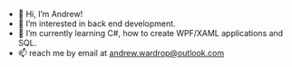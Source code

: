 - 👋 Hi, I’m Andrew!
- 👀 I’m interested in back end development.
- 🌱 I’m currently learning C#, how to create WPF/XAML applications and SQL.
- 📫 reach me by email at andrew.wardrop@outlook.com

<!---
ACode123/ACode123 is a ✨ special ✨ repository because its `README.md` (this file) appears on your GitHub profile.
You can click the Preview link to take a look at your changes.
--->
